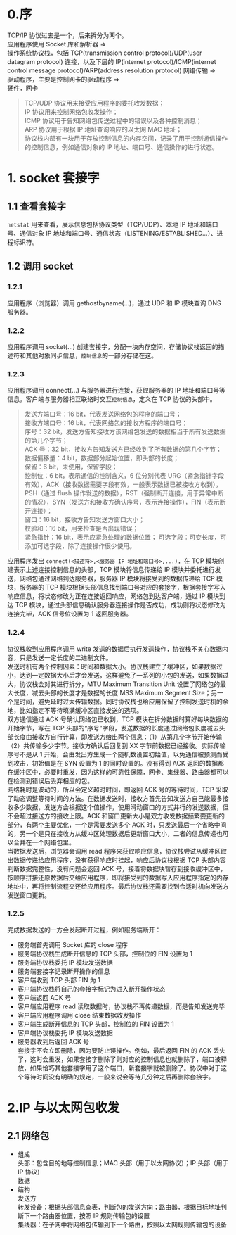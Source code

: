 # 0.序

TCP/IP 协议过去是一个，后来拆分为两个。  
应用程序使用 Socket 库和解析器 =>  
操作系统协议栈，包括 TCP(transmission control protocol)/UDP(user datagram protocol) 连接，以及下层的 IP(internet protocol)/ICMP(internet control message protocol)/ARP(address resolution protocol) 网络传输 =>  
驱动程序，主要是控制网卡的驱动程序 =>  
硬件，网卡

> TCP/UDP 协议用来接受应用程序的委托收发数据；  
> IP 协议用来控制网络包收发操作；  
> ICMP 协议用于告知网络包传送过程中的错误以及各种控制消息；  
> ARP 协议用于根据 IP 地址查询响应的以太网 MAC 地址；  
> 协议栈内部有一块用于存放控制信息的内存空间，记录了用于控制通信操作的控制信息，例如通信对象的 IP 地址、端口号、通信操作的进行状态。

# 1. socket 套接字

## 1.1 查看套接字

`netstat` 用来查看，展示信息包括协议类型（TCP/UDP）、本地 IP 地址和端口号、通信对象 IP 地址和端口号、通信状态（LISTENING/ESTABLISHED...）、进程标识符。

## 1.2 调用 socket

### 1.2.1

应用程序（浏览器）调用 gethostbyname(...)，通过 UDP 和 IP 模块查询 DNS 服务器。

### 1.2.2

应用程序调用 socket(...) 创建套接字，分配一块内存空间，存储协议栈返回的描述符和其他对象同步信息，`控制信息`的一部分存储在这。

### 1.2.3

应用程序调用 connect(...) 与服务器进行连接，获取服务器的 IP 地址和端口号等信息。客户端与服务器相互联络时交互`控制信息`，定义在 TCP 协议的头部中。

> 发送方端口号：16 bit，代表发送网络包的程序的端口号；  
> 接收方端口号：16 bit，代表网络包的接收方程序的端口号；  
> 序号：32 bit，发送方告知接收方该网络包发送的数据相当于所有发送数据的第几个字节；  
> ACK 号：32 bit，接收方告知发送方已经收到了所有数据的第几个字节；  
> 数据偏移量：4 bit，数据部分起始位置，即头部的长度；  
> 保留：6 bit，未使用，保留字段；  
> 控制位：6 bit，表示通信的控制含义，6 位分别代表 URG（紧急指针字段有效），ACK（接收数据需要字段有效，一般表示数据已被接收方收到），PSH（通过 flush 操作发送的数据），RST（强制断开连接，用于异常中断的情况），SYN（发送方和接收方确认序号，表示连接操作），FIN（表示断开连接）；  
> 窗口：16 bit，接收方告知发送方窗口大小；  
> 校验和：16 bit，用来检查是否出现错误；  
> 紧急指针：16 bit，表示应紧急处理的数据位置；
> 可选字段：可变长度，可添加可选字段，除了连接操作很少使用。

应用程序发出 `connect(<描述符>,<服务器 IP 地址和端口号>,...)`，在 TCP 模块创建表示上述连接控制信息的头部，TCP 模块将信息传递给 IP 模块并委托进行发送，网络包通过网络到达服务器，服务器 IP 模块将接受到的数据传递给 TCP 模块，服务器的 TCP 模块根据头部信息找到端口号对应的套接字，根据套接字写入响应信息，将状态修改为正在连接返回响应，网络包到达客户端，通过 IP 模块到达 TCP 模块，通过头部信息确认服务器连接操作是否成功，成功则将状态修改为连接完毕，ACK 信号位设置为 1 返回服务器。

### 1.2.4

协议栈收到应用程序调用 write 发送的数据后执行发送操作，协议栈不关心数据内容，只是发送一定长度的二进制文件。  
发送时机有两个控制因素：时间和数据大小。协议栈建立了缓冲区，如果数据过小，达到一定数据大小后才会发送，这样避免了一系列的小包的发送，如果数据过大，协议栈会对其进行拆分，MTU Maximum Transition Unit 设置了网络包的最大长度，减去头部的长度才是数据的长度 MSS Maximum Segment Size；另一个是时间，避免延时过大传输数据。同时协议栈也给应用保留了控制发送时机的余地，比如指定不等待填满缓冲区直接发送的选项。  
双方通信通过 ACK 号确认网络包已收到，TCP 模块在拆分数据时算好每块数据的开始字节，写在 TCP 头部的“序号”字段，发送数据的长度通过网络包长度减去头部长度由接收方自行计算，即发送方给出两个信息：（1）从第几个字节开始传输（2）共传输多少字节。接收方确认后回复到 XX 字节前数据已经接收。实际传输序号不是从 1 开始，会由发出方生成一个随机数设置初始值，以免通信被预测而受到攻击，初始值是在 SYN 设置为 1 的同时设置的。没有得到 ACK 返回的数据都在缓冲区中，必要时重发，因为这样的可靠性保障，网卡、集线器、路由器都可以在检测到错误后丢弃相应的包。  
网络耗时是波动的，所以会定义超时时间，即返回 ACK 号的等待时间，TCP 采取了动态调整等待时间的方法。在数据发送时，接收方首先告知发送方自己能最多接收多少数据，发送方会根据这个值操作，使用滑动窗口的方式并行的发送数据，但不会超过接送方的接收上限。ACK 和窗口更新大小是双方收发数据频繁要更新的部分，有两个主要优化，一个是需要发送多个 ACK 时，只发送最后一个省略中间的，另一个是只在接收方从缓冲区处理数据后更新窗口大小，二者的信息传递也可以合并在一个网络包里。  
当数据发送后，浏览器会调用 read 程序来获取响应信息，协议栈尝试从缓冲区取出数据传递给应用程序，没有获得响应时挂起，响应后协议栈根据 TCP 头部内容判断数据完整性，没有问题会返回 ACK 号，接着将数据块暂存到接收缓冲区中，按顺序拼接还原数据后交给应用程序，即将接受到的数据写入应用程序指定的内存地址中，再将控制流程交还给应用程序。最后协议栈还需要找到合适时机向发送方发送窗口更新。

### 1.2.5

完成数据发送的一方会发起断开过程，例如服务端断开：

- 服务端首先调用 Socket 库的 close 程序
- 服务端协议栈生成断开信息的 TCP 头部，控制位的 FIN 设置为 1
- 服务端协议栈委托 IP 模块发送数据
- 服务端套接字记录断开操作的信息
- 客户端收到 TCP 头部 FIN 为 1
- 客户端协议栈将自己的套接字标记为进入断开操作状态
- 客户端返回 ACK 号
- 客户端应用程序 read 读取数据时，协议栈不再传递数据，而是告知发送完毕
- 客户端应用程序调用 close 结束数据收发操作
- 客户端生成断开信息的 TCP 头部，控制位的 FIN 设置为 1
- 客户端协议栈委托 IP 模块发送数据
- 服务器收到后返回 ACK 号  
  套接字不会立即删除，因为要防止误操作。例如，最后返回 FIN 的 ACK 丢失了，这时会重发，如果套接字删除了则对应的控制信息也就删除了，端口被释放，如果恰巧其他套接字用了这个端口，新套接字就被删除了。协议中对于这个等待时间没有明确的规定，一般来说会等待几分钟之后再删除套接字。

# 2.IP 与以太网包收发

## 2.1 网络包

- 组成  
  头部：包含目的地等控制信息；MAC 头部（用于以太网协议）；IP 头部（用于 IP 协议)  
  数据
- 结构  
  发送方  
  转发设备：根据头部信息查表，判断包的发送方向；路由器，根据目标地址判断下一个路由器位置，按照 IP 规则传输包的设置  
  集线器：在子网中将网络包传输到下一个路由，按照以太网规则传输包的设备
